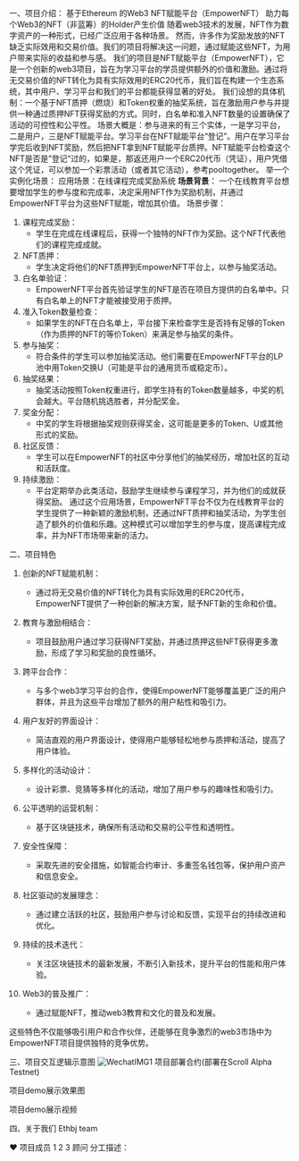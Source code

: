 一、项目介绍：
基于Ethereum 的Web3 NFT赋能平台（EmpowerNFT） 助力每个Web3的NFT（非蓝筹）的Holder产生价值
随着web3技术的发展，NFT作为数字资产的一种形式，已经广泛应用于各种场景。
然而，许多作为奖励发放的NFT缺乏实际效用和交易价值。我们的项目将解决这一问题，通过赋能这些NFT，为用户带来实际的收益和参与感。
我们的项目是NFT赋能平台（EmpowerNFT），它是一个创新的web3项目，旨在为学习平台的学员提供额外的价值和激励。通过将无交易价值的NFT转化为具有实际效用的ERC20代币，我们旨在构建一个生态系统，其中用户、学习平台和我们的平台都能获得显著的好处。
我们设想的具体机制：一个基于NFT质押（燃烧）和Token权重的抽奖系统，旨在激励用户参与并提供一种通过质押NFT获得奖励的方式。同时，白名单和准入NFT数量的设置确保了活动的可控性和公平性。
场景大概是：参与进来的有三个实体，一是学习平台，二是用户，三是NFT赋能平台。学习平台在NFT赋能平台“登记”。用户在学习平台学完后收到NFT奖励，然后把NFT拿到NFT赋能平台质押。NFT赋能平台检查这个NFT是否是”登记“过的，如果是，那返还用户一个ERC20代币（凭证），用户凭借这个凭证，可以参加一个彩票活动（或者其它活动），参考pooltogether。
举一个实例化场景：
应用场景：在线课程完成奖励系统
**场景背景**：
一个在线教育平台想要增加学生的参与度和完成率，决定采用NFT作为奖励机制，并通过EmpowerNFT平台为这些NFT赋能，增加其价值。
场景步骤：
1. 课程完成奖励：
   - 学生在完成在线课程后，获得一个独特的NFT作为奖励。这个NFT代表他们的课程完成成就。
2. NFT质押：
   - 学生决定将他们的NFT质押到EmpowerNFT平台上，以参与抽奖活动。
3. 白名单验证：
   - EmpowerNFT平台首先验证学生的NFT是否在项目方提供的白名单中。只有白名单上的NFT才能被接受用于质押。
4. 准入Token数量检查：
   - 如果学生的NFT在白名单上，平台接下来检查学生是否持有足够的Token（作为质押的NFT的等价Token）来满足参与抽奖的条件。
5. 参与抽奖：
   - 符合条件的学生可以参加抽奖活动。他们需要在EmpowerNFT平台的LP池中用Token交换U（可能是平台的通用货币或稳定币）。
6. 抽奖结果：
   - 抽奖活动按照Token权重进行，即学生持有的Token数量越多，中奖的机会越大。平台随机挑选胜者，并分配奖金。
7. 奖金分配：
   - 中奖的学生将根据抽奖规则获得奖金，这可能是更多的Token、U或其他形式的奖励。
8. 社区反馈：
   - 学生可以在EmpowerNFT的社区中分享他们的抽奖经历，增加社区的互动和活跃度。
9. 持续激励：
   - 平台定期举办此类活动，鼓励学生继续参与课程学习，并为他们的成就获得奖励。
通过这个应用场景，EmpowerNFT平台不仅为在线教育平台的学生提供了一种新颖的激励机制，还通过NFT质押和抽奖活动，为学生创造了额外的价值和乐趣。这种模式可以增加学生的参与度，提高课程完成率，并为NFT市场带来新的活力。

二、项目特色

1. 创新的NFT赋能机制：
   - 通过将无交易价值的NFT转化为具有实际效用的ERC20代币，EmpowerNFT提供了一种创新的解决方案，赋予NFT新的生命和价值。

2. 教育与激励相结合：
   - 项目鼓励用户通过学习获得NFT奖励，并通过质押这些NFT获得更多激励，形成了学习和奖励的良性循环。

3. 跨平台合作：
   - 与多个web3学习平台的合作，使得EmpowerNFT能够覆盖更广泛的用户群体，并且为这些平台增加了额外的用户粘性和吸引力。

4. 用户友好的界面设计：
   - 简洁直观的用户界面设计，使得用户能够轻松地参与质押和活动，提高了用户体验。

5. 多样化的活动设计：
   - 设计彩票、竞猜等多样化的活动，增加了用户参与的趣味性和吸引力。

6. 公平透明的运营机制：
   - 基于区块链技术，确保所有活动和交易的公平性和透明性。

7. 安全性保障：
   - 采取先进的安全措施，如智能合约审计、多重签名钱包等，保护用户资产和信息安全。

8. 社区驱动的发展理念：
   - 通过建立活跃的社区，鼓励用户参与讨论和反馈，实现平台的持续改进和优化。

9. 持续的技术迭代：
   - 关注区块链技术的最新发展，不断引入新技术，提升平台的性能和用户体验。
  
10. Web3的普及推广：
    - 通过赋能NFT，推动web3教育和文化的普及和发展。

这些特色不仅能够吸引用户和合作伙伴，还能够在竞争激烈的web3市场中为EmpowerNFT项目提供独特的竞争优势。


三、项目交互逻辑示意图
![WechatIMG1](https://github.com/bcopen/web3/assets/16407912/573a9d6d-de2a-4802-aee2-12bae5159d41)
项目部署合约(部署在Scroll Alpha Testnet)

项目demo展示效果图

项目demo展示视频


四、关于我们
 Ethbj team

❤️ 项目成员
 1
 2
 3
顾问
分工描述：

